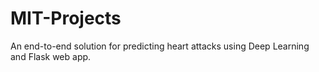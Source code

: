# MIT-Projects
An end-to-end solution for predicting heart attacks using Deep Learning and Flask web app.


